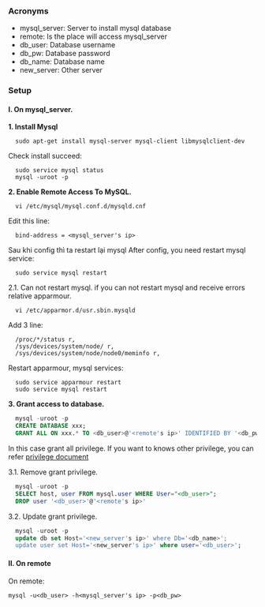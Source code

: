 ### Acronyms
  - mysql_server: Server to install mysql database
  - remote: Is the place will access mysql_server
  - db_user: Database username
  - db_pw: Database password
  - db_name: Database name
  - new_server: Other server
### Setup
#### I. On mysql_server.
**1. Install Mysql**
```
  sudo apt-get install mysql-server mysql-client libmysqlclient-dev
```
Check install succeed:
```
  sudo service mysql status
  mysql -uroot -p
  ```
  
**2. Enable Remote Access To MySQL.**
```
  vi /etc/mysql/mysql.conf.d/mysqld.cnf
```  
Edit this line:
```
  bind-address = <mysql_server's ip>
```
  Sau khi config thì ta restart lại mysql
After config, you need restart mysql service:
```
  sudo service mysql restart
```
2.1. Can not restart mysql.
  if you can not restart mysql and receive errors relative apparmour.
```
  vi /etc/apparmor.d/usr.sbin.mysqld
```
Add 3 line:
```
  /proc/*/status r,
  /sys/devices/system/node/ r,
  /sys/devices/system/node/node0/meminfo r,
```
Restart apparmour, mysql services:
``` 
  sudo service apparmour restart
  sudo service mysql restart
```

**3. Grant access to database.**
```sql
  mysql -uroot -p
  CREATE DATABASE xxx;
  GRANT ALL ON xxx.* TO <db_user>@'<remote's ip>' IDENTIFIED BY '<db_pw>';
```
In this case grant all privilege.
If you want to knows other privilege, you can refer [privilege document](https://dev.mysql.com/doc/refman/5.6/en/privileges-provided.html#priv_grant-option)

3.1. Remove grant privilege.
```sql
  mysql -uroot -p
  SELECT host, user FROM mysql.user WHERE User="<db_user>";
  DROP user '<db_user>'@'<remote's ip>'
```

3.2. Update grant privilege.
```sql
  mysql -uroot -p
  update db set Host='<new_server's ip>' where Db='<db_name>';
  update user set Host='<new_server's ip>' where user='<db_user>';
```

#### II. On remote
On remote:
```
mysql -u<db_user> -h<mysql_server's ip> -p<db_pw>
```

